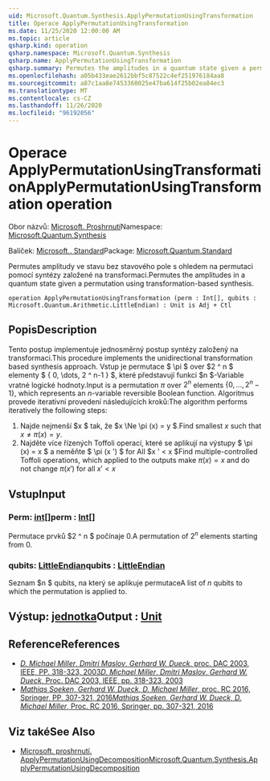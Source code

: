 ```yaml
---
uid: Microsoft.Quantum.Synthesis.ApplyPermutationUsingTransformation
title: Operace ApplyPermutationUsingTransformation
ms.date: 11/25/2020 12:00:00 AM
ms.topic: article
qsharp.kind: operation
qsharp.namespace: Microsoft.Quantum.Synthesis
qsharp.name: ApplyPermutationUsingTransformation
qsharp.summary: Permutes the amplitudes in a quantum state given a permutation using transformation-based synthesis.
ms.openlocfilehash: a05b433eae2612bbf5c87522c4ef251976184aa8
ms.sourcegitcommit: a87c1aa8e7453360025e47ba614f25b02ea84ec3
ms.translationtype: MT
ms.contentlocale: cs-CZ
ms.lasthandoff: 11/26/2020
ms.locfileid: "96192056"
---
```

# <a name="applypermutationusingtransformation-operation"></a><span data-ttu-id="01fd3-102">Operace ApplyPermutationUsingTransformation</span><span class="sxs-lookup"><span data-stu-id="01fd3-102">ApplyPermutationUsingTransformation operation</span></span>

<span data-ttu-id="01fd3-103">Obor názvů: [Microsoft. Proshrnutí](xref:Microsoft.Quantum.Synthesis)</span><span class="sxs-lookup"><span data-stu-id="01fd3-103">Namespace: [Microsoft.Quantum.Synthesis](xref:Microsoft.Quantum.Synthesis)</span></span>

<span data-ttu-id="01fd3-104">Balíček: [Microsoft.. Standard](https://nuget.org/packages/Microsoft.Quantum.Standard)</span><span class="sxs-lookup"><span data-stu-id="01fd3-104">Package: [Microsoft.Quantum.Standard](https://nuget.org/packages/Microsoft.Quantum.Standard)</span></span>


<span data-ttu-id="01fd3-105">Permutes amplitudy ve stavu bez stavového pole s ohledem na permutaci pomocí syntézy založené na transformaci.</span><span class="sxs-lookup"><span data-stu-id="01fd3-105">Permutes the amplitudes in a quantum state given a permutation using transformation-based synthesis.</span></span>

```qsharp
operation ApplyPermutationUsingTransformation (perm : Int[], qubits : Microsoft.Quantum.Arithmetic.LittleEndian) : Unit is Adj + Ctl
```


## <a name="description"></a><span data-ttu-id="01fd3-106">Popis</span><span class="sxs-lookup"><span data-stu-id="01fd3-106">Description</span></span>

<span data-ttu-id="01fd3-107">Tento postup implementuje jednosměrný postup syntézy založený na transformaci.</span><span class="sxs-lookup"><span data-stu-id="01fd3-107">This procedure implements the unidirectional transformation based synthesis approach.</span></span>  <span data-ttu-id="01fd3-108">Vstup je permutace $ \pi $ over $2 ^ n $ elementy $ \{ 0, \dots, 2 ^ n-1 \} $, které představují funkci $n $-Variable vratné logické hodnoty.</span><span class="sxs-lookup"><span data-stu-id="01fd3-108">Input is a permutation $\pi$ over $2^n$ elements $\{0, \dots, 2^n-1\}$, which represents an $n$-variable reversible Boolean function.</span></span>
<span data-ttu-id="01fd3-109">Algoritmus provede iterativní provedení následujících kroků:</span><span class="sxs-lookup"><span data-stu-id="01fd3-109">The algorithm performs iteratively the following steps:</span></span>

1. <span data-ttu-id="01fd3-110">Najde nejmenší $x $ tak, že $x \Ne \pi (x) = y $.</span><span class="sxs-lookup"><span data-stu-id="01fd3-110">Find smallest $x$ such that $x \ne \pi(x) = y$.</span></span>
2. <span data-ttu-id="01fd3-111">Najděte více řízených Toffoli operací, které se aplikují na výstupy $ \pi (x) = x $ a neměňte $ \pi (x ') $ for All $x ' < x $</span><span class="sxs-lookup"><span data-stu-id="01fd3-111">Find multiple-controlled Toffoli operations, which applied to the outputs make $\pi(x) = x$ and do not change $\pi(x')$ for all $x' < x$</span></span>

## <a name="input"></a><span data-ttu-id="01fd3-112">Vstup</span><span class="sxs-lookup"><span data-stu-id="01fd3-112">Input</span></span>

### <a name="perm--int"></a><span data-ttu-id="01fd3-113">Perm: [int](xref:microsoft.quantum.lang-ref.int)[]</span><span class="sxs-lookup"><span data-stu-id="01fd3-113">perm : [Int](xref:microsoft.quantum.lang-ref.int)[]</span></span>

<span data-ttu-id="01fd3-114">Permutace prvků $2 ^ n $ počínaje 0.</span><span class="sxs-lookup"><span data-stu-id="01fd3-114">A permutation of $2^n$ elements starting from 0.</span></span>


### <a name="qubits--littleendian"></a><span data-ttu-id="01fd3-115">qubits: [LittleEndian](xref:Microsoft.Quantum.Arithmetic.LittleEndian)</span><span class="sxs-lookup"><span data-stu-id="01fd3-115">qubits : [LittleEndian](xref:Microsoft.Quantum.Arithmetic.LittleEndian)</span></span>

<span data-ttu-id="01fd3-116">Seznam $n $ qubits, na který se aplikuje permutace</span><span class="sxs-lookup"><span data-stu-id="01fd3-116">A list of $n$ qubits to which the permutation is applied to.</span></span>



## <a name="output--unit"></a><span data-ttu-id="01fd3-117">Výstup: [jednotka](xref:microsoft.quantum.lang-ref.unit)</span><span class="sxs-lookup"><span data-stu-id="01fd3-117">Output : [Unit](xref:microsoft.quantum.lang-ref.unit)</span></span>



## <a name="references"></a><span data-ttu-id="01fd3-118">Reference</span><span class="sxs-lookup"><span data-stu-id="01fd3-118">References</span></span>

- [<span data-ttu-id="01fd3-119">*D. Michael Miller*, *Dmitri Maslov*, *Gerhard W. Dueck*, proc. DAC 2003, IEEE, PP. 318-323, 2003</span><span class="sxs-lookup"><span data-stu-id="01fd3-119">*D. Michael Miller*, *Dmitri Maslov*, *Gerhard W. Dueck*, Proc. DAC 2003, IEEE, pp. 318-323, 2003</span></span>](https://doi.org/10.1145/775832.775915)
- [<span data-ttu-id="01fd3-120">*Mathias Soeken*, *Gerhard W. Dueck*, *D. Michael Miller*, proc. RC 2016, Springer, PP. 307-321, 2016</span><span class="sxs-lookup"><span data-stu-id="01fd3-120">*Mathias Soeken*, *Gerhard W. Dueck*, *D. Michael Miller*, Proc. RC 2016, Springer, pp. 307-321, 2016</span></span>](https://doi.org/10.1007/978-3-319-40578-0_22)

## <a name="see-also"></a><span data-ttu-id="01fd3-121">Viz také</span><span class="sxs-lookup"><span data-stu-id="01fd3-121">See Also</span></span>

- [<span data-ttu-id="01fd3-122">Microsoft. proshrnutí. ApplyPermutationUsingDecomposition</span><span class="sxs-lookup"><span data-stu-id="01fd3-122">Microsoft.Quantum.Synthesis.ApplyPermutationUsingDecomposition</span></span>](xref:Microsoft.Quantum.Synthesis.ApplyPermutationUsingDecomposition)
